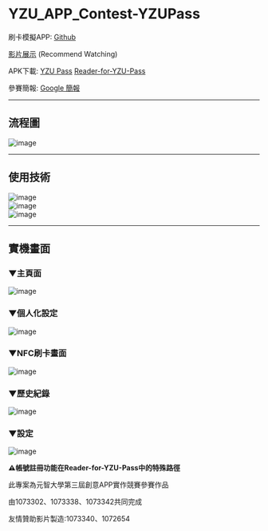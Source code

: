 # YZU_APP_Contest-YZUPass

刷卡模擬APP:
[Github](https://github.com/axuy312/YZU_APP_Contest-Reader-for-YZU-Pass)

[影片展示](https://firebasestorage.googleapis.com/v0/b/app-contest-edd41.appspot.com/o/Video%2FApp%20Video.mp4?alt=media&token=5c50b855-f64d-414f-9bfb-ca4c2cf03944)
(Recommend Watching)

APK下載:
 [YZU Pass](https://firebasestorage.googleapis.com/v0/b/app-contest-edd41.appspot.com/o/App%20download%2FYZU%20Pass%201.3.apk?alt=media&token=9ea21398-4c4e-4c31-a691-1f3cbb4f6ca3)
  [Reader-for-YZU-Pass](https://firebasestorage.googleapis.com/v0/b/app-contest-edd41.appspot.com/o/App%20download%2FReader%20For%20YZU%20Pass%201.1.apk?alt=media&token=2f8af8e0-26e5-49c6-a9cf-365fc234fc3d)
  
參賽簡報: 
[Google 簡報](https://docs.google.com/presentation/d/1dx3Vl-UNtdz96UgmfWYwQVplkkuLzVIopcWAjHmPwo8/edit?usp=sharing)

***

## 流程圖
![image](https://github.com/axuy312/YZU_APP_Contest-YZUPass/blob/master/Description/%E6%B5%81%E7%A8%8B%E5%9C%96.png)  
 
***
## 使用技術

![image](https://github.com/axuy312/YZU_APP_Contest-YZUPass/blob/master/Description/Firebase.JPG)  
![image](https://github.com/axuy312/YZU_APP_Contest-YZUPass/blob/master/Description/Android%20Studio.JPG)  
![image](https://github.com/axuy312/YZU_APP_Contest-YZUPass/blob/master/Description/Mobile%20Vision.JPG)  

***

## 實機畫面
### ▼主頁面  
![image](https://github.com/axuy312/YZU_APP_Contest-YZUPass/blob/master/Description/Home.png)  
### ▼個人化設定    
![image](https://github.com/axuy312/YZU_APP_Contest-YZUPass/blob/master/Description/edit.png)  
### ▼NFC刷卡畫面
![image](https://github.com/axuy312/YZU_APP_Contest-YZUPass/blob/master/Description/NFC.jpg)  
### ▼歷史紀錄
![image](https://github.com/axuy312/YZU_APP_Contest-YZUPass/blob/master/Description/history.png)  
### ▼設定
![image](https://github.com/axuy312/YZU_APP_Contest-YZUPass/blob/master/Description/setting.png)  

 
**⚠帳號註冊功能在Reader-for-YZU-Pass中的特殊路徑**

此專案為元智大學第三屆創意APP實作競賽參賽作品

由1073302、1073338、1073342共同完成

友情贊助影片製造:1073340、1072654
